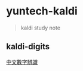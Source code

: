 # yuntech-kaldi
> kaldi study note

## kaldi-digits
[中文數字辨識](https://github.com/Sean2525/yuntech-kaldi/kaldi-digits)
